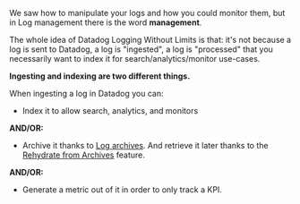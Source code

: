 We saw how to manipulate your logs and how you could monitor them, but in Log management there is the word **management**.

The whole idea of Datadog Logging Without Limits is that: it's not because a log is sent to Datadog, a log is "ingested", a log is "processed" that you necessarily want to index it for search/analytics/monitor use-cases.

**Ingesting and indexing are two different things.**

When ingesting a log in Datadog you can:

* Index it to allow search, analytics, and monitors

**AND/OR:**

* Archive it thanks to [Log archives](https://docs.datadoghq.com/logs/archives/). And retrieve it later thanks to the [Rehydrate from Archives](https://docs.datadoghq.com/logs/archives/rehydrating) feature.

**AND/OR:**

* Generate a metric out of it in order to only track a KPI.
